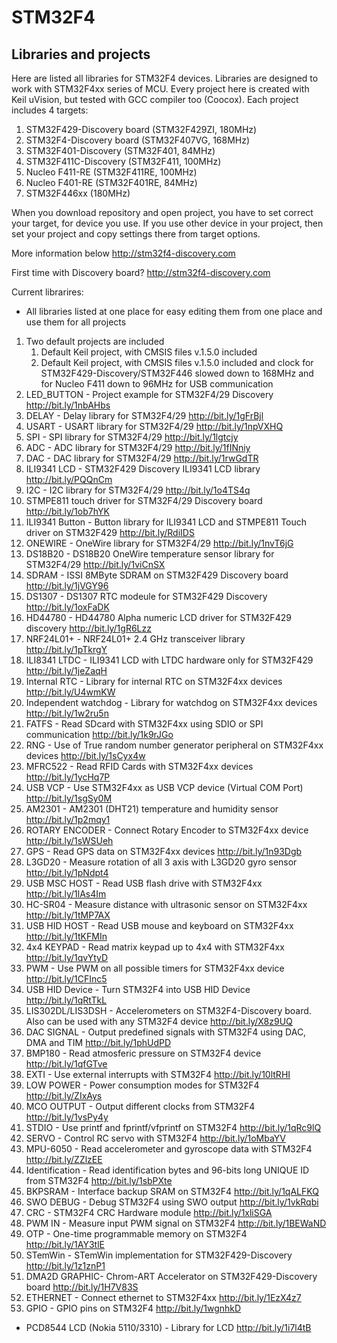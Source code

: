 # STM32F4
## Libraries and projects

Here are listed all libraries for STM32F4 devices.
Libraries are designed to work with STM32F4xx series of MCU.
Every project here is created with Keil uVision, but tested with GCC compiler too (Coocox).
Each project includes 4 targets:

1. STM32F429-Discovery board (STM32F429ZI, 180MHz)
2. STM32F4-Discovery board (STM32F407VG, 168MHz)
3. STM32F401-Discovery (STM32F401, 84MHz)
4. STM32F411C-Discovery (STM32F411, 100MHz)
5. Nucleo F411-RE (STM32F411RE, 100MHz)
6. Nucleo F401-RE (STM32F401RE, 84MHz)
7. STM32F446xx (180MHz)

When you download repository and open project, you have to set correct your target, for device you use.
If you use other device in your project, then set your project and copy settings there from target options.

More information below
http://stm32f4-discovery.com


First time with Discovery board?
http://stm32f4-discovery.com

Current librarires:

- All libraries listed at one place for easy editing them from one place and use them for all projects

1. Two default projects are included
	1. Default Keil project, with CMSIS files v.1.5.0 included
	2. Default Keil project, with CMSIS files v.1.5.0 included and clock for STM32F429-Discovery/STM32F446 slowed down to 168MHz and for Nucleo F411 down to 96MHz for USB communication
2. LED_BUTTON - Project example for STM32F4/29 Discovery
http://bit.ly/1nbAHbs
3. DELAY - Delay library for STM32F4/29
http://bit.ly/1gFrBjl
4. USART - USART library for STM32F4/29
http://bit.ly/1npVXHQ
5. SPI - SPI library for STM32F4/29
http://bit.ly/1lgtcjy
6. ADC - ADC library for STM32F4/29
http://bit.ly/1fINniy
7. DAC - DAC library for STM32F4/29
http://bit.ly/1rwGdTR
8. ILI9341 LCD - STM32F429 Discovery ILI9341 LCD library
http://bit.ly/PQQnCm
9. I2C - I2C library for STM32F4/29
http://bit.ly/1o4TS4q
10. STMPE811 touch driver for STM32F4/29 Discovery board
http://bit.ly/1ob7hYK
11. ILI9341 Button - Button library for ILI9341 LCD and STMPE811 Touch driver on STM32F429
http://bit.ly/RdiIDS
12. ONEWIRE - OneWire library for STM32F4/29
http://bit.ly/1nvT6jG
13. DS18B20 - DS18B20 OneWire temperature sensor library for STM32F4/29
http://bit.ly/1viCnSX
14. SDRAM - ISSI 8MByte SDRAM on STM32F429 Discovery board
http://bit.ly/1jVGY96
15. DS1307 - DS1307 RTC modeule for STM32F429 Discovery
http://bit.ly/1oxFaDK
16. HD44780 - HD44780 Alpha numeric LCD driver for STM32F429 discovery
http://bit.ly/1gR6Lzz
17. NRF24L01+ - NRF24L01+ 2.4 GHz transceiver library
http://bit.ly/1pTkrgY
18. ILI8341 LTDC - ILI9341 LCD with LTDC hardware only for STM32F429
http://bit.ly/1jeZaqH
19. Internal RTC - Library for internal RTC on STM32F4xx devices
http://bit.ly/U4wmKW
20. Independent watchdog - Library for watchdog on STM32F4xx devices
http://bit.ly/1w2ru5n
21. FATFS - Read SDcard with STM32F4xx using SDIO or SPI communication
http://bit.ly/1k9rJGo
22. RNG - Use of True random number generator peripheral on STM32F4xx devices
http://bit.ly/1sCyx4w
23. MFRC522 - Read RFID Cards with STM32F4xx devices
http://bit.ly/1ycHq7P
24. USB VCP - Use STM32F4xx as USB VCP device (Virtual COM Port)
http://bit.ly/1sgSy0M
25. AM2301 - AM2301 (DHT21) temperature and humidity sensor
http://bit.ly/1p2mqy1 
26. ROTARY ENCODER - Connect Rotary Encoder to STM32F4xx device
http://bit.ly/1sWSUeh
27. GPS - Read GPS data on STM32F4xx devices
http://bit.ly/1n93Dgb
28. L3GD20 - Measure rotation of all 3 axis with L3GD20 gyro sensor
http://bit.ly/1pNdpt4
29. USB MSC HOST - Read USB flash drive with STM32F4xx
http://bit.ly/1lAs4Im
30. HC-SR04 - Measure distance with ultrasonic sensor on STM32F4xx
http://bit.ly/1tMP7AX
31. USB HID HOST - Read USB mouse and keyboard on STM32F4xx
http://bit.ly/1tKFMIn
32. 4x4 KEYPAD - Read matrix keypad up to 4x4 with STM32F4xx
http://bit.ly/1qvYtyD
33. PWM - Use PWM on all possible timers for STM32F4xx device
http://bit.ly/1CFInc5
34. USB HID Device - Turn STM32F4 into USB HID Device
http://bit.ly/1qRtTkL
35. LIS302DL/LIS3DSH - Accelerometers on STM32F4-Discovery board. Also can be used with any STM32F4 device
http://bit.ly/X8z9UQ
36. DAC SIGNAL - Output predefined signals with STM32F4 using DAC, DMA and TIM
http://bit.ly/1phUdPD
37. BMP180 - Read atmosferic pressure on STM32F4 device
http://bit.ly/1qfGTve
38. EXTI - Use external interrupts with STM32F4
http://bit.ly/10ltRHI
39. LOW POWER - Power consumption modes for STM32F4
http://bit.ly/ZIxAys
40. MCO OUTPUT - Output different clocks from STM32F4
http://bit.ly/1vsPy4y
41. STDIO - Use printf and fprintf/vfprintf on STM32F4
http://bit.ly/1qRc9lQ
42. SERVO - Control RC servo with STM32F4
http://bit.ly/1oMbaYV
43. MPU-6050 - Read accelerometer and gyroscope data with STM32F4
http://bit.ly/ZZlzEE
44. Identification - Read identification bytes and 96-bits long UNIQUE ID from STM32F4
http://bit.ly/1sbPXte
45. BKPSRAM - Interface backup SRAM on STM32F4
http://bit.ly/1qALFKQ
46. SWO DEBUG - Debug STM32F4 using SWO output
http://bit.ly/1vkRqbi
47. CRC - STM32F4 CRC Hardware module
http://bit.ly/1xliSGA
48. PWM IN - Measure input PWM signal on STM32F4
http://bit.ly/1BEWaND
49. OTP - One-time programmable memory on STM32F4
http://bit.ly/1AY3tlE
50. STemWin - STemWin implementation for STM32F429-Discovery
http://bit.ly/1z1znP1
51. DMA2D GRAPHIC- Chrom-ART Accelerator on STM32F429-Discovery board
http://bit.ly/1H7V83S
52. ETHERNET - Connect ethernet to STM32F4xx
http://bit.ly/1EzX4z7
53. GPIO - GPIO pins on STM32F4
http://bit.ly/1wgnhkD

- PCD8544 LCD (Nokia 5110/3310) - Library for LCD
http://bit.ly/1i7l4tB
